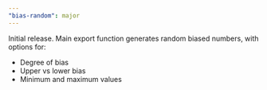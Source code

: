 ```yaml
---
"bias-random": major
---
```


Initial release. Main export function generates random biased numbers, with options for:
- Degree of bias
- Upper vs lower bias
- Minimum and maximum values
